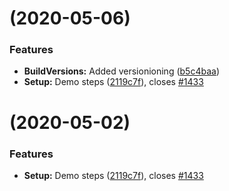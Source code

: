 #  (2020-05-06)


### Features

* **BuildVersions:** Added versionioning ([b5c4baa](https://github.com/Soarc/dotnet-core-solution-template/commit/b5c4baa864b35d8b45d8fb774501ba0c6b12cc23))
* **Setup:** Demo steps ([2119c7f](https://github.com/Soarc/dotnet-core-solution-template/commit/2119c7f3ff7485284b6d9c02e2ee7b85a805dfce)), closes [#1433](https://github.com/Soarc/dotnet-core-solution-template/issues/1433)



#  (2020-05-02)


### Features

* **Setup:** Demo steps ([2119c7f](https://github.com/Soarc/dotnet-core-solution-template/commit/2119c7f3ff7485284b6d9c02e2ee7b85a805dfce)), closes [#1433](https://github.com/Soarc/dotnet-core-solution-template/issues/1433)



